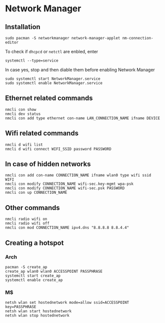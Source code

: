 # Network Manager
## Installation
````console
sudo pacman -S networkmanager network-manager-applet nm-connection-editor 
````
To check if ``dhcpcd`` or ``netctl`` are enbled, enter
````console
systemctl --type=service
````
In case yes, stop and then diable them before enabling Network Manager
````console
sudo systemctl start NetworkManager.service
sudo systemctl enable NetworkManager.service
````
## Ethernet related commands
````console
nmcli con show
nmcli dev status
nmcli con add type ethernet con-name LAN_CONNECTION_NAME ifname DEVICE
````
## Wifi related commands
````console
nmcli d wifi list
nmcli d wifi connect WIFI_SSID password PASSWORD
````
## In case of hidden networks
````console
nmcli con add con-name CONNECTION_NAME ifname wlan0 type wifi ssid WIFI
nmcli con modify CONNECTION_NAME wifi-sec.key-mgmt wpa-psk
nmcli con modify CONNECTION_NAME wifi-sec.psk PASSWORD
nmcli con up CONNECTION_NAME
````
## Other commands
````console
nmcli radio wifi on
nmcli radio wifi off
nmcli con mod CONNECTION_NAME ipv4.dns "8.8.8.8 8.8.4.4"
````
## Creating a hotspot
### Arch
````console
pacman -S create_ap
create_ap wlan0 wlan0 ACCESSPOINT PASSPHRASE
systemctl start create_ap
systemctl enable create_ap
````
### M$
````console
netsh wlan set hostednetwork mode=allow ssid=ACCESSPOINT key=PASSPHRASE
netsh wlan start hostednetwork
netsh wlan stop hostednetwork
````
